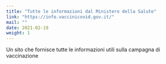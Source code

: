 ```yaml
---
title: "Tutte le informazioni dal Ministero della Salute"
link: "https://info.vaccinicovid.gov.it/"
mail: ""
date: 2021-02-19
weight: 1
---
```


Un sito che fornisce tutte le informazioni utili sulla campagna di vaccinazione

